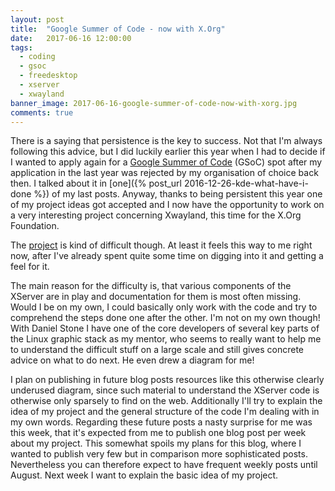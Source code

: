 ```yaml
---
layout: post
title:  "Google Summer of Code - now with X.Org"
date:   2017-06-16 12:00:00
tags:
  - coding
  - gsoc
  - freedesktop
  - xserver
  - xwayland
banner_image: 2017-06-16-google-summer-of-code-now-with-xorg.jpg
comments: true
---
```

There is a saying that persistence is the key to success. Not that I'm always following this advice, but I did luckily earlier this year when I had to decide if I wanted to apply again for a [Google Summer of Code][gsoc] (GSoC) spot after my application in the last year was rejected by my organisation of choice back then. I talked about it in [one]({% post_url 2016-12-26-kde-what-have-i-done %}) of my last posts. Anyway, thanks to being persistent this year one of my project ideas got accepted and I now have the opportunity to work on a very interesting project concerning Xwayland, this time for the X.Org Foundation.

The [project][gsoc-project] is kind of difficult though. At least it feels this way to me right now, after I've already spent quite some time on digging into it and getting a feel for it.

The main reason for the difficulty is, that various components of the XServer are in play and documentation for them is most often missing. Would I be on my own, I could basically only work with the code and try to comprehend the steps done one after the other. I'm not on my own though! With Daniel Stone I have one of the core developers of several key parts of the Linux graphic stack as my mentor, who seems to really want to help me to understand the difficult stuff on a large scale and still gives concrete advice on what to do next. He even drew a diagram for me!

I plan on publishing in future blog posts resources like this otherwise clearly underused diagram, since such material to understand the XServer code is otherwise only sparsely to find on the web. Additionally I'll try to explain the idea of my project and the general structure of the code I'm dealing with in my own words. Regarding these future posts a nasty surprise for me was this week, that it's expected from me to publish one blog post per week about my project. This somewhat spoils my plans for this blog, where I wanted to publish very few but in comparison more sophisticated posts. Nevertheless you can therefore expect to have frequent weekly posts until August. Next week I want to explain the basic idea of my project.

[gsoc]: https://summerofcode.withgoogle.com
[gsoc-project]: https://summerofcode.withgoogle.com/projects/#6137065216409600
